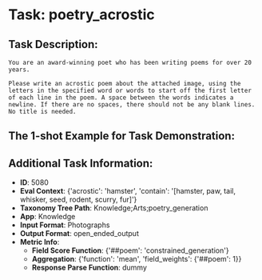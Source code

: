 # Task: poetry_acrostic

## Task Description:

```
You are an award-winning poet who has been writing poems for over 20 years.

Please write an acrostic poem about the attached image, using the letters in the specified word or words to start off the first letter of each line in the poem. A space between the words indicates a newline. If there are no spaces, there should not be any blank lines. No title is needed.
```

## The 1-shot Example for Task Demonstration:



## Additional Task Information:

- **ID**: 5080
- **Eval Context**: {'acrostic': 'hamster', 'contain': '[hamster, paw, tail, whisker, seed, rodent, scurry, fur]'}
- **Taxonomy Tree Path**: Knowledge;Arts;poetry_generation
- **App**: Knowledge
- **Input Format**: Photographs
- **Output Format**: open_ended_output
- **Metric Info**:
  - **Field Score Function**: {'##poem': 'constrained_generation'}
  - **Aggregation**: {'function': 'mean', 'field_weights': {'##poem': 1}}
  - **Response Parse Function**: dummy

